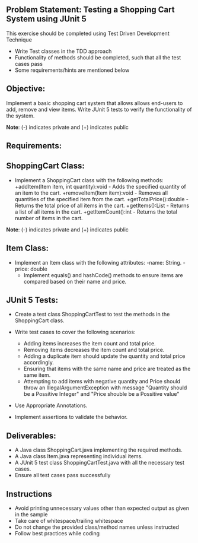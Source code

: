 ## Problem Statement: Testing a Shopping Cart System using JUnit 5 ##

This exercise should be completed using Test Driven Development Technique

  - Write Test classes in the TDD approach 
  - Functionality of methods should be completed, such that all the test cases pass 
  - Some requirements/hints are mentioned below

## Objective:
Implement a basic shopping cart system that allows allows end-users to add, remove and view items.
Write JUnit 5 tests to verify the functionality of the system.

**Note**: (-) indicates private and (+) indicates public

## Requirements:

## ShoppingCart Class:

 - Implement a ShoppingCart class with the following methods:
      +addItem(Item item, int quantity):void - Adds the specified quantity of an item to the cart.
      +removeItem(Item item):void - Removes all quantities of the specified item from the cart.
      +getTotalPrice():double -  Returns the total price of all items in the cart.
      +getItems():List<Item> - Returns a list of all items in the cart.
      +getItemCount():int - Returns the total number of items in the cart.

**Note**: (-) indicates private and (+) indicates public
## Item Class:

- Implement an Item class with the following attributes:
    -name: String.
    -price: double
    + Implement equals() and hashCode() methods to ensure items are compared based on their name and price.

## JUnit 5 Tests:

- Create a test class ShoppingCartTest to test the methods in the ShoppingCart class.
- Write test cases to cover the following scenarios:
    - Adding items increases the item count and total price.
    - Removing items decreases the item count and total price.
    - Adding a duplicate item should update the quantity and total price accordingly.
    - Ensuring that items with the same name and price are treated as the same item.
    - Attempting to add items with negative quantity and Price should throw 
      an IllegalArgumentException with message "Quantity should be a Possitive Integer" and "Price shouble be a Possitive value"

- Use Appropriate Annotations.
- Implement assertions to validate the behavior.

## Deliverables:
- A Java class ShoppingCart.java implementing the required methods.
- A Java class Item.java representing individual items.
- A JUnit 5 test class ShoppingCartTest.java with all the necessary test cases.
- Ensure all test cases pass successfully


## Instructions
- Avoid printing unnecessary values other than expected output as given in the sample
- Take care of whitespace/trailing whitespace
- Do not change the provided class/method names unless instructed
- Follow best practices while coding  